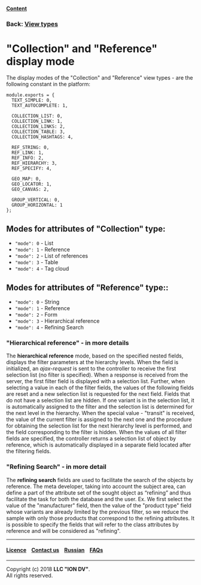 #### [Content](/docs/en/index.md)

### Back: [View types](/docs/en/2_system_description/metadata_structure/meta_view/view_types.md)

# "Collection" and "Reference" display mode

The display modes of the "Collection" and "Reference" view types - are the following constant in the platform:

```
module.exports = {
  TEXT_SIMPLE: 0,
  TEXT_AUTOCOMPLETE: 1,

  COLLECTION_LIST: 0,
  COLLECTION_LINK: 1,
  COLLECTION_LINKS: 2,
  COLLECTION_TABLE: 3,
  COLLECTION_HASHTAGS: 4,

  REF_STRING: 0,
  REF_LINK: 1,
  REF_INFO: 2,
  REF_HIERARCHY: 3,
  REF_SPECIFY: 4,

  GEO_MAP: 0,
  GEO_LOCATOR: 1,
  GEO_CANVAS: 2,

  GROUP_VERTICAL: 0,
  GROUP_HORIZONTAL: 1
};

```
## Modes for attributes of "Collection" type:

* `"mode": 0` - List
* `"mode": 1` - Reference
* `"mode": 2` - List of references
* `"mode": 3` - Table
* `"mode": 4` - Tag cloud

## Modes for attributes of "Reference" type::

* `"mode": 0` - String
* `"mode": 1` - Reference
* `"mode": 2` - Form
* `"mode": 3` - Hierarchical reference 
* `"mode": 4` - Refining Search 

### "Hierarchical reference" - in more details

The **hierarchical reference** mode, based on the specified nested fields, displays the filter parameters at the hierarchy levels. When the field is initialized, an *ajax-request* is sent to the controller to receive the first selection list (no filter is specified). When a response is received from the server, the first filter field is displayed with a selection list. Further, when selecting a value in each of the filter fields, the values of the following fields are reset and a new selection list is requested for the next field. Fields that do not have a selection list are hidden. If one variant is in the selection list, it is automatically assigned to the filter and the selection list is determined for the next level in the hierarchy. When the special value - "transit" is received, the value of the current filter is assigned to the next one and the procedure for obtaining the selection list for the next hierarchy level is performed, and the field corresponding to the filter is hidden. When the values of all filter fields are specified, the controller returns a selection list of object by reference, which is automatically displayed in a separate field located after the filtering fields.

 ### "Refining Search" - in more detail
 
The **refining search** fields are used to facilitate the search of the objects by reference. The meta developer, taking into account the subject area, can define a part of the attribute set of the sought object as “refining” and thus facilitate the task for both the database and the user. Ex. We first select the value of the "manufacturer" field, then the value of the "product type" field whose variants are already limited by the previous filter, so we reduce the sample with only those products that correspond to the refining attributes. It is possible to specify the fields that will refer to the class attributes by reference and will be considered as "refining".
  
--------------------------------------------------------------------------  


 #### [Licence](/LICENCE.md) &ensp;  [Contact us](https://iondv.com) &ensp;  [Russian](/docs/ru/2_system_description/metadata_structure/meta_view/type_coll_ref.md)   &ensp; [FAQs](/faqs.md)          



--------------------------------------------------------------------------  

Copyright (c) 2018 **LLC "ION DV"**.  
All rights reserved. 